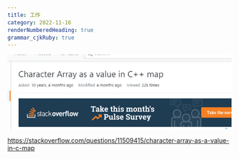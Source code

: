 ```yaml
---
title: 工作
category: 2022-11-16
renderNumberedHeading: true
grammar_cjkRuby: true
---
```


![enter description here](./images/1668597793287.png)

https://stackoverflow.com/questions/11509415/character-array-as-a-value-in-c-map


